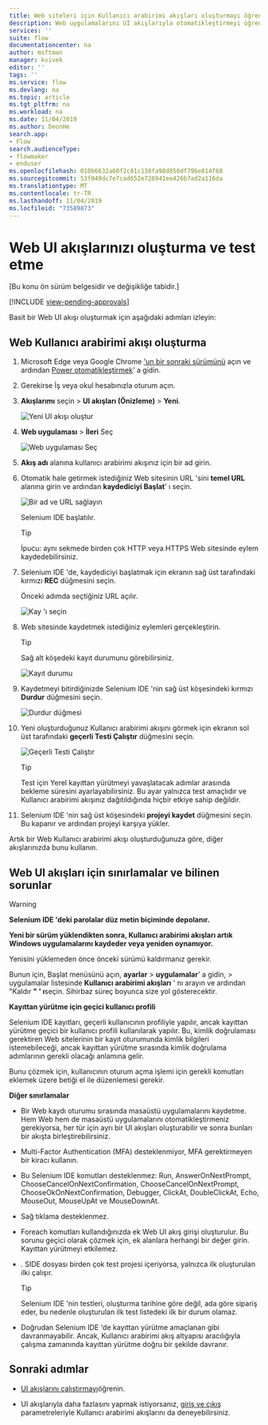 ```yaml
---
title: Web siteleri için Kullanıcı arabirimi akışları oluşturmayı öğrenin | Microsoft Docs
description: Web uygulamalarını UI akışlarıyla otomatikleştirmeyi öğrenin.
services: ''
suite: flow
documentationcenter: na
author: msftman
manager: kvivek
editor: ''
tags: ''
ms.service: flow
ms.devlang: na
ms.topic: article
ms.tgt_pltfrm: na
ms.workload: na
ms.date: 11/04/2019
ms.author: DeonHe
search.app:
- Flow
search.audienceType:
- flowmaker
- enduser
ms.openlocfilehash: 010b6632a60f2c81c138fa98d850df79be814f68
ms.sourcegitcommit: 53f049dc7e7cad652e728941ee426b7ad2a116da
ms.translationtype: MT
ms.contentlocale: tr-TR
ms.lasthandoff: 11/04/2019
ms.locfileid: "73589873"
---
```

# <a name="create-and-test-your-web-ui-flows"></a>Web UI akışlarınızı oluşturma ve test etme

[Bu konu ön sürüm belgesidir ve değişikliğe tabidir.]

[!INCLUDE [view-pending-approvals](../includes/cc-rebrand.md)]

Basit bir Web UI akışı oluşturmak için aşağıdaki adımları izleyin:

## <a name="create-a-web-ui-flow"></a>Web Kullanıcı arabirimi akışı oluşturma

1. Microsoft Edge veya Google Chrome ['un bir sonraki sürümünü](https://www.microsoftedgeinsider.com/) açın ve ardından [Power otomatikleştirmek](https://flow.microsoft.com/)' a gidin.

1. Gerekirse İş veya okul hesabınızla oturum açın.

1. **Akışlarımı** seçin > **UI akışları (Önizleme)**  > **Yeni**.

   ![Yeni UI akışı oluştur](../media/create-windows-ui-flow/create-new.png "Yeni UI akışı oluştur")

1. **Web uygulaması** > **İleri** Seç
    
   ![Web uygulaması Seç](../media/create-web-ui-flow/select-web-app.png "Web uygulaması Seç")

1. **Akış adı** alanına kullanıcı arabirimi akışınız için bir ad girin.

1. Otomatik hale getirmek istediğiniz Web sitesinin URL 'sini **temel URL** alanına girin ve ardından **kaydediciyi Başlat**' ı seçin.

   ![Bir ad ve URL sağlayın](../media/create-web-ui-flow/give-a-name.png "Bir ad ve URL sağlayın") 

   Selenium IDE başlatılır.

   >[!TIP] 
   >İpucu: aynı sekmede birden çok HTTP veya HTTPS Web sitesinde eylem kaydedebilirsiniz.  

1. Selenium IDE 'de, kaydediciyi başlatmak için ekranın sağ üst tarafındaki kırmızı **REC** düğmesini seçin.

   Önceki adımda seçtiğiniz URL açılır.

   ![Kay 'ı seçin](../media/create-web-ui-flow/select-rec.png "Kay 'ı seçin")

1.  Web sitesinde kaydetmek istediğiniz eylemleri gerçekleştirin. 
    
    >[!TIP]
    >Sağ alt köşedeki kayıt durumunu görebilirsiniz.

    ![Kayıt durumu](../media/create-web-ui-flow/recording-status.png "Kayıt durumu")

1.  Kaydetmeyi bitirdiğinizde Selenium IDE 'nin sağ üst köşesindeki kırmızı **Durdur** düğmesini seçin.

    ![Durdur düğmesi](../media/create-web-ui-flow/stop-button.png "Durdur düğmesi" )

1. Yeni oluşturduğunuz Kullanıcı arabirimi akışını görmek için ekranın sol üst tarafındaki **geçerli Testi Çalıştır** düğmesini seçin.

    ![Geçerli Testi Çalıştır](../media/create-web-ui-flow/run-test.png "Geçerli Testi Çalıştır")

   >[!TIP]
   >Test için Yerel kayıttan yürütmeyi yavaşlatacak adımlar arasında bekleme süresini ayarlayabilirsiniz. Bu ayar yalnızca test amaçlıdır ve Kullanıcı arabirimi akışınız dağıtıldığında hiçbir etkiye sahip değildir.  
  
1. Selenium IDE 'nin sağ üst köşesindeki **projeyi kaydet** düğmesini seçin. Bu kapanır ve ardından projeyi karşıya yükler.

Artık bir Web Kullanıcı arabirimi akışı oluşturduğunuza göre, diğer akışlarınızda bunu kullanın.

## <a name="limitations-and-known-issues-for-web-ui-flows"></a>Web UI akışları için sınırlamalar ve bilinen sorunlar

>[!WARNING]
>**Selenium IDE 'deki parolalar düz metin biçiminde depolanır.**  


**Yeni bir sürüm yüklendikten sonra, Kullanıcı arabirimi akışları artık Windows uygulamalarını kaydeder veya yeniden oynamıyor.**

Yenisini yüklemeden önce önceki sürümü kaldırmanız gerekir.

Bunun için, Başlat menüsünü açın, **ayarlar** > **uygulamalar**' a gidin, > uygulamalar listesinde **Kullanıcı arabirimi akışları** ' nı arayın ve ardından "Kaldır **" ' ı**seçin. Sihirbaz süreç boyunca size yol gösterecektir.

**Kayıttan yürütme için geçici kullanıcı profili**

Selenium IDE kayıtları, geçerli kullanıcının profiliyle yapılır, ancak kayıttan yürütme geçici bir kullanıcı profili kullanılarak yapılır. Bu, kimlik doğrulaması gerektiren Web sitelerinin bir kayıt oturumunda kimlik bilgileri istemebileceği, ancak kayıttan yürütme sırasında kimlik doğrulama adımlarının gerekli olacağı anlamına gelir. 

Bunu çözmek için, kullanıcının oturum açma işlemi için gerekli komutları eklemek üzere betiği el ile düzenlemesi gerekir.

**Diğer sınırlamalar**

-   Bir Web kaydı oturumu sırasında masaüstü uygulamalarını kaydetme. Hem Web hem de masaüstü uygulamalarını otomatikleştirmeniz gerekiyorsa, her tür için ayrı bir UI akışları oluşturabilir ve sonra bunları bir akışta birleştirebilirsiniz.

-   Multi-Factor Authentication (MFA) desteklenmiyor, MFA gerektirmeyen bir kiracı kullanın.

-   Bu Selenium IDE komutları desteklenmez: Run, AnswerOnNextPrompt, ChooseCancelOnNextConfirmation, ChooseCancelOnNextPrompt, ChooseOkOnNextConfirmation, Debugger, ClickAt, DoubleClickAt, Echo, MouseOut, MouseUpAt ve MouseDownAt.

-   Sağ tıklama desteklenmez. 

-   Foreach komutları kullandığınızda ek Web UI akış girişi oluşturulur. Bu sorunu geçici olarak çözmek için, ek alanlara herhangi bir değer girin. Kayıttan yürütmeyi etkilemez.

-   . SIDE dosyası birden çok test projesi içeriyorsa, yalnızca ilk oluşturulan ilki çalışır. 

     >[!TIP]
     >Selenium IDE 'nin testleri, oluşturma tarihine göre değil, ada göre sipariş eder, bu nedenle oluşturulan ilk test listedeki ilk bir durum olamaz.

-   Doğrudan Selenium IDE 'de kayıttan yürütme amaçlanan gibi davranmayabilir. Ancak, Kullanıcı arabirimi akış altyapısı aracılığıyla çalışma zamanında kayıttan yürütme doğru bir şekilde davranır.

## <a name="next-steps"></a>Sonraki adımlar

- [UI akışlarını çalıştırmayı](run-ui-flow.md)öğrenin.

- UI akışlarıyla daha fazlasını yapmak istiyorsanız, [giriş ve çıkış](inputs-outputs-web.md) parametreleriyle Kullanıcı arabirimi akışlarını da deneyebilirsiniz.

